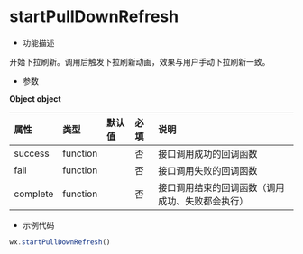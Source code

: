 # startPullDownRefresh

- 功能描述

开始下拉刷新。调用后触发下拉刷新动画，效果与用户手动下拉刷新一致。

- 参数

**Object object**

| 属性     | 类型     | 默认值 | 必填 | 说明                                             |
| :------- | :------- | :----- | :--- | :----------------------------------------------- |
| success  | function |        | 否   | 接口调用成功的回调函数                           |
| fail     | function |        | 否   | 接口调用失败的回调函数                           |
| complete | function |        | 否   | 接口调用结束的回调函数（调用成功、失败都会执行） |

- 示例代码

```js
wx.startPullDownRefresh()
```